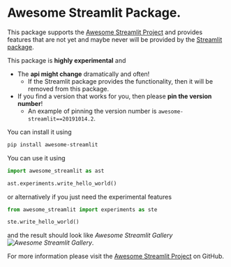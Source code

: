 # Awesome Streamlit Package.

This package supports the [Awesome Streamlit Project](https://github.com/MarcSkovMadsen/awesome-streamlit) and provides features that are not yet and maybe never will be provided by the [Streamlit package](https://pypi.org/project/streamlit/).

This package is **highly experimental** and

- The **api might change** dramatically and often!
  - If the Streamlit package provides the functionality, then it will be removed from this package.
- If you find a version that works for you, then please **pin the version number**!
  - An example of pinning the version number is `awesome-streamlit==20191014.2`.

You can install it using

```bash
pip install awesome-streamlit
```

You can use it using

```python
import awesome_streamlit as ast

ast.experiments.write_hello_world()
```

or alternatively if you just need the experimental features

```python
from awesome_streamlit import experiments as ste

ste.write_hello_world()
```

and the result should look like *Awesome Streamlit Gallery ![Awesome Streamlit Gallery](https://cdn.rawgit.com/sindresorhus/awesome/d7305f38d29fed78fa85652e3a63e154dd8e8829/media/badge.svg)*.

For more information please visit the [Awesome Streamlit Project](https://github.com/MarcSkovMadsen/awesome-streamlit) on GitHub.
